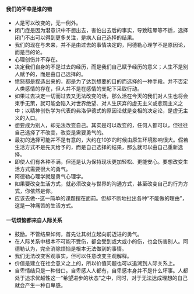 #### 我们的不幸是谁的错

- 人是可以改变的，无一例外。
- 闭门症是因为潜意识中不想出去，害怕出去后的事实，导致眩晕等不适，选择闭门不出可以得到更多关注，是病人自己选择的结果。
- 我们的现在与未来，并不是由过去的事情决定的，阿德勒心理学不是原因论，而是目的论。
- 心理创伤并不存在。
- 决定我们自身的不是过去的经历，而是我们自己赋予经历的意义；人生不是别人赋予的，而是由自己选择的。
- 愤怒都是捏造出来的，都是为了达到想要的目的而选择的一种手段。并不否定人类感情的存在，但人并不是在感情的支配下采取行动。
- 如果过去决定一切而过去又无法改变的话，那么活在今天的我们对人生也将会束手无策，就可能会陷入对世界绝望、对人生厌弃的虚无主义或悲观主义之中；以精神创伤学为代表的弗洛伊德式的原因论就是变相的决定论，是虚无主义的入口。
- 想要成为别人，却无法改变自己。其实是可以改变的，任何人都可以，但往往自己选择了不改变，改变是需要勇气的。
- 最初的选择可能并不是有意的，大约在10岁的时候由原生环境影响很大。假若生活方式不是先天给予的，而是自己选择的结果，那么就可以由自己重新选择。
- 即使人们有各种不满，但还是认为保持现状更加轻松、更能安心。要想改变生活方式需要很大的勇气。
- 阿德勒心理学就是勇气心理学。
- 如果要改变生活方式，就必须改变与世界的沟通方式，甚至改变自己的行为方式，你依然是你。
- 应该去做--这一简单的课题摆在面前。但却不断地扯出各种“不能做的理由”，这是一种痛苦的生活方式。

#### 一切烦恼都来自人际关系

- 鼓励。不管结果如何，首先让其树立起向前迈进的勇气。
- 在人际关系中根本不可能不受伤，都会受到或大或小的伤，也会伤害别人。阿德勒认为，完全消除烦恼是根本无法做到的事情。
- 我们无法改变客观事实，但可以任意改变主观解释。
- 价值是建立在社会意义之上的，所以价值问题也可以追溯到人际关系上。
- 自卑情结只是一种借口。自卑感人人都有，自卑感本身并不是什么坏事。人都处于追求优越性这一“希望进步的状态”之中，同时，对于无法达成理想的自己就会产生一种自卑感。
